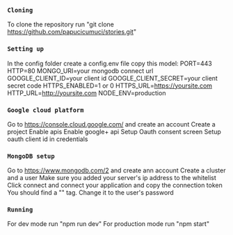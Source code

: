 ### `Cloning`
To clone the repository run "git clone https://github.com/papucicumuci/stories.git"
### `Setting up`
In the config folder create a config.env file
copy this model:
PORT=443
HTTP=80
MONGO_URI=your mongodb connect url
GOOGLE_CLIENT_ID=your client id
GOOGLE_CLIENT_SECRET=your client secret code
HTTPS_ENABLED=1 or 0
HTTPS_URL=https://yoursite.com
HTTP_URL=http://yoursite.com
NODE_ENV=production
### `Google cloud platform`
Go to https://console.cloud.google.com/ and create an account
Create a project
Enable apis
Enable google+ api
Setup Oauth consent screen
Setup oauth client id in credentials
### `MongoDB setup`
Go to https://www.mongodb.com/2 and create ann account
Create a cluster and a user
Make sure you added your server's ip address to the whitelist
Click connect and connect your application and copy the connection token
You should find a "<password>" tag. Change it to the user's password
### `Running`
For dev mode run "npm run dev"
For production mode run "npm start"